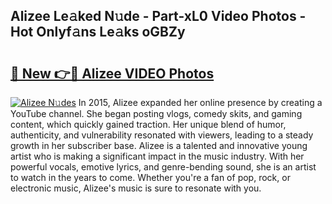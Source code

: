 ## Alizee Le𝚊ked N𝚞de - Part-xL0 Video Photos - Hot Onlyf𝚊ns Le𝚊ks oGBZy

# <h2><a href="http://ac34554.deff.icu/?id=Alizee">🔗 New 👉🔴 Alizee VIDEO Photos</a></h2>

[![Alizee N𝚞des](https://i.imgur.com/rIISA9y.gif)](http://ac34554.deff.icu/?id=Alizee)
In 2015, Alizee expanded her online presence by creating a YouTube channel. She began posting vlogs, comedy skits, and gaming content, which quickly gained traction. Her unique blend of humor, authenticity, and vulnerability resonated with viewers, leading to a steady growth in her subscriber base. Alizee is a talented and innovative young artist who is making a significant impact in the music industry. With her powerful vocals, emotive lyrics, and genre-bending sound, she is an artist to watch in the years to come. Whether you're a fan of pop, rock, or electronic music, Alizee's music is sure to resonate with you.
